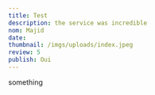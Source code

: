 ```yaml
---
title: Test
description: the service was incredible
nom: Majid
date: 
thumbnail: /imgs/uploads/index.jpeg
review: 5
publish: Oui
---
```


something